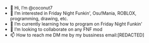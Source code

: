 - 👋 Hi, I’m @coconut7
- 👀 I’m interested in Friday Night Funkin', Osu!Mania, ROBLOX, programming, drawing, etc.
- 🌱 I’m currently learning how to program on Friday Night Funkin'
- 💞️ I’m looking to collaborate on any FNF mod
- 📫 How to reach me DM me by my bussiness email:[REDACTED]
